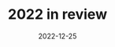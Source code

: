 ---
date: 2022-12-25
title: 2022 in review
description: A placeholder for the “2022 in review” photo album
album: https://narayanan.co/2022-in-review/
thumbnail: https://narayanan.co/content/images/2022/12/IMG_6590.jpeg
thumbnail_orientation: portrait
---